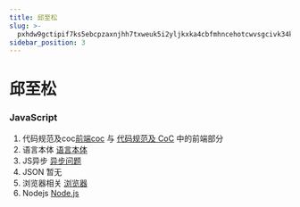 ```yaml
---
title: 邱至松
slug: >-
  pxhdw9gctipif7ks5ebcpzaxnjhh7txweuk5i2yljkxka4cbfmhncehotcwvsgcivk34kvjewc3sugnpb-hotcwv
sidebar_position: 3
---
```



# 邱至松

### JavaScript

1. 代码规范及coc[前端coc](wikcndCQCvjUUjss3Cb5sczPERf)  与 [代码规范及 CoC](wikcntVu8KDTr7LLRwxHT4z3L2f) 中的前端部分
2. 语言本体 [语言本体](wikcnHtbN90V9UagMlghDO3ftBb) 
3. JS异步 [异步问题](wikcnnXgSgGFMfi30w2pZqZNkNh) 
4. JSON 暂无
5. 浏览器相关 [浏览器](wikcnNsrUmg7WeN5WpUmTzJgSId) 
6. Nodejs [Node.js](wikcn5nJAR5FUa4h7UaAJ5zBPGg) 

